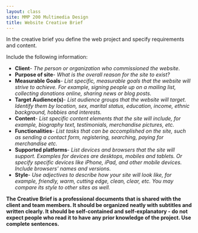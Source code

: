 ```yaml
---
layout: class
site: MMP 200 Multimedia Design
title: Website Creative Brief
---
```


In the creative brief you define the web project and specify requirements and content. 

Include the following information:

- **Client**- *The person or organization who commissioned the website*.
- **Purpose of site**- *What is the overall reason for the site to exist?*
- **Measurable Goals**- *List specific, measurable goals that the website will strive to achieve. For example, signing people up on a mailing list, collecting donations online, sharing news or blog posts.*
- **Target Audience(s)**- *List audience groups that the website will target. Identify them by location, sex, marital status, education, income, ethnic background, hobbies and interests.*
- **Content**- *List specific content elements that the site will include, for example, biography text, testimonials, merchandise pictures, etc.*
- **Functionalities**- *List tasks that can be accomplished on the site, such as sending a contact form, registering, searching, paying for merchandise etc.*
- **Supported platforms**- *List devices and browsers that the site will support. Examples for devices are desktops, mobiles and tablets. Or specify specific devices like iPhone, iPad, and other mobile devices. Include browsers’ names and versions.*
- **Style**- *Use adjectives to describe how your site will look like, for example, friendly, warm, cutting edge, clean, clear, etc. You may compare its style to other sites as well.*

**The Creative Brief is a professional documents that is shared with the client and team members. It should be organized neatly with subtitles and written clearly. It should be self-contained and self-explanatory - do not expect people who read it to have any prior knowledge of the project. Use complete sentences.**
